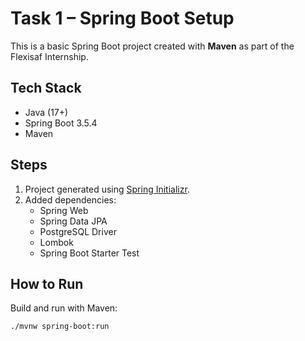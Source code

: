 # Task 1 – Spring Boot Setup

This is a basic Spring Boot project created with **Maven** as part of the Flexisaf Internship.

## Tech Stack
- Java (17+)
- Spring Boot 3.5.4
- Maven

## Steps
1. Project generated using [Spring Initializr](https://start.spring.io/).
2. Added dependencies:
    - Spring Web
    - Spring Data JPA
    - PostgreSQL Driver
    - Lombok
    - Spring Boot Starter Test

## How to Run
Build and run with Maven:

```bash
./mvnw spring-boot:run
